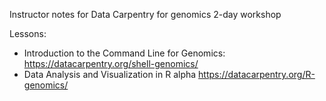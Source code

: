 Instructor notes for Data Carpentry for genomics 2-day workshop

Lessons:
- Introduction to the Command Line for Genomics: https://datacarpentry.org/shell-genomics/
- Data Analysis and Visualization in R alpha https://datacarpentry.org/R-genomics/
